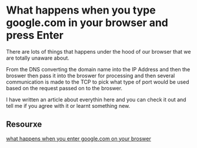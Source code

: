 # What happens when you type google.com in your browser and press Enter

There are lots of things that happens under the hood of our browser that we are totally unaware about.

From the DNS converting the domain name into the IP Address and then the broswer then pass it into the broswer for processing and then several communication is made to the TCP to pick what type of port would be used based on the request passed on to the broswer.

I have written an article about everythin here and you can check it out and tell me if you agree with it or learnt something new.

## Resourxe

[what happens when you enter google.com on your broswer](https://www.linkedin.com/pulse/what-happens-when-you-type-googlecom-your-browser-press-omoregbee-eongf/)